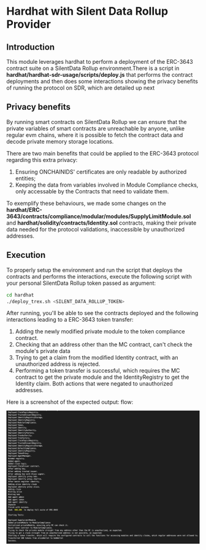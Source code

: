 # Hardhat with Silent Data Rollup Provider

## Introduction

This module leverages hardhat to perform a deployment of the ERC-3643 contract suite on a SilentData Rollup environment.There is a script in **hardhat/hardhat-sdr-usage/scripts/deploy.js** that performs the contract deployments and then does some interactions showing the privacy benefits of running the protocol on SDR, which are detailed up next

## Privacy benefits

By running smart contracts on SilentData Rollup we can ensure that the private variables of smart contracts are unreachable by anyone, unlike regular evm chains, where it is possible to fetch the contract data and decode private memory storage locations.

There are two main benefits that could be applied to the ERC-3643 protocol regarding this extra privacy:

1. Ensuring ONCHAINIDS' certificates are only readable by authorized entities;
2. Keeping the data from variables involved in Module Compliance checks, only accessable by the Contracts that need to validate them.

To exemplify these behaviours, we made some changes on the **hardhat/ERC-3643/contracts/compliance/modular/modules/SupplyLimitModule.sol** and **hardhat/solidity/contracts/Identity.sol** contracts, making their private data needed for the protocol validations, inaccessible by unauthorized addresses.

## Execution

To properly setup the environment and run the script that deploys the contracts and performs the interactions, execute the following script with your personal SilentData Rollup token passed as argument:

```bash
cd hardhat
./deploy_trex.sh <SILENT_DATA_ROLLUP_TOKEN>
```

After running, you'll be able to see the contracts deployed and the following interactions leading to a ERC-3643 token transfer:

1. Adding the newly modified private module to the token compliance contract.
2. Checking that an address other than the MC contract, can't check the module's private data
3. Trying to get a claim from the modified Identity contract, with an unauthorized address is rejected.
4. Performing a token transfer is successful, which requires the MC contract to get the private module and the IdentityRegistry to get the Identity claim. Both actions that were negated to unauthorized addresses.

Here is a screenshot of the expected output: flow:

![alt text](image.png)
